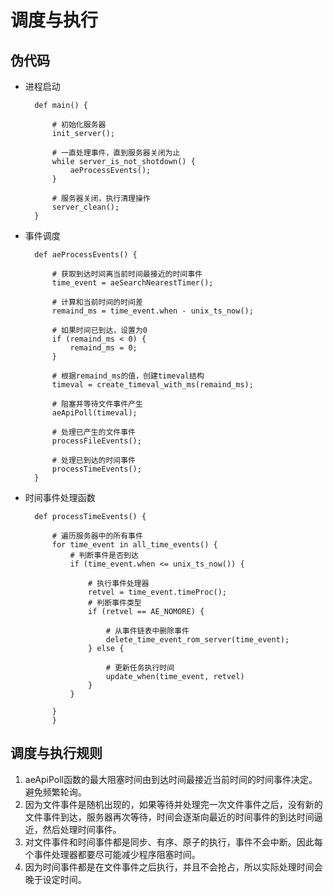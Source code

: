 # 调度与执行

## 伪代码

- 进程启动

        def main() {
        
            # 初始化服务器
            init_server();
            
            # 一直处理事件，直到服务器关闭为止
            while server_is_not_shotdown() {
                aeProcessEvents();
            }
            
            # 服务器关闭，执行清理操作
            server_clean();
        }

- 事件调度

        def aeProcessEvents() {
        
            # 获取到达时间离当前时间最接近的时间事件
            time_event = aeSearchNearestTimer();
            
            # 计算和当前时间的时间差
            remaind_ms = time_event.when - unix_ts_now();
            
            # 如果时间已到达，设置为0
            if (remaind_ms < 0) {
                remaind_ms = 0;
            }
            
            # 根据remaind_ms的值，创建timeval结构
            timeval = create_timeval_with_ms(remaind_ms);
            
            # 阻塞并等待文件事件产生
            aeApiPoll(timeval);
            
            # 处理已产生的文件事件
            processFileEvents();
            
            # 处理已到达的时间事件
            processTimeEvents();
        }
        
- 时间事件处理函数

        def processTimeEvents() {
            
            # 遍历服务器中的所有事件
            for time_event in all_time_events() {
                # 判断事件是否到达
                if (time_event.when <= unix_ts_now()) {
                    
                    # 执行事件处理器
                    retvel = time_event.timeProc();
                    # 判断事件类型
                    if (retvel == AE_NOMORE) {
                        
                        # 从事件链表中删除事件
                        delete_time_event_rom_server(time_event);
                    } else {
                        
                        # 更新任务执行时间
                        update_when(time_event, retvel)
                    }
                }
            
            }        
            }

## 调度与执行规则
1. aeApiPoll函数的最大阻塞时间由到达时间最接近当前时间的时间事件决定。避免频繁轮询。
2. 因为文件事件是随机出现的，如果等待并处理完一次文件事件之后，没有新的文件事件到达，服务器再次等待，时间会逐渐向最近的时间事件的到达时间逼近，然后处理时间事件。
3. 对文件事件和时间事件都是同步、有序、原子的执行，事件不会中断。因此每个事件处理器都要尽可能减少程序阻塞时间。
4. 因为时间事件都是在文件事件之后执行，并且不会抢占，所以实际处理时间会晚于设定时间。